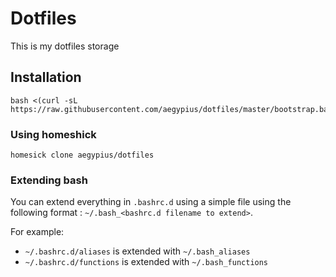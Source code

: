 Dotfiles
========

This is my dotfiles storage

## Installation

    bash <(curl -sL https://raw.githubusercontent.com/aegypius/dotfiles/master/bootstrap.bash)

### Using homeshick

```shell
homesick clone aegypius/dotfiles
```

### Extending bash

You can extend everything in ```.bashrc.d``` using a simple file using the following format :
```~/.bash_<bashrc.d filename to extend>```.

For example:

 -  ```~/.bashrc.d/aliases``` is extended with ```~/.bash_aliases```
 -  ```~/.bashrc.d/functions``` is extended with ```~/.bash_functions```
